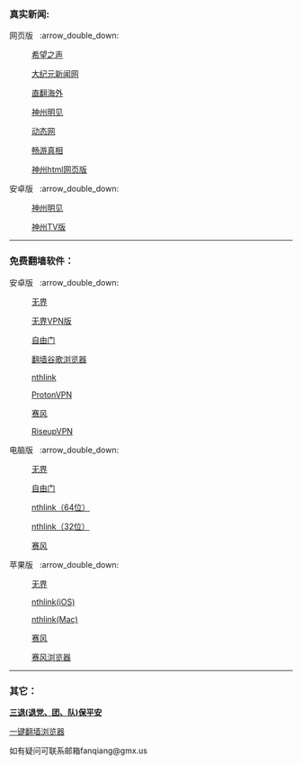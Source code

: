 ### 真实新闻:
<p>网页版</a>&nbsp;&nbsp; :arrow_double_down: </p>
        <p>&nbsp;&nbsp;&nbsp;&nbsp;&nbsp;&nbsp;&nbsp;&nbsp;&nbsp;&nbsp;<a href="https://s3.us-west-1.amazonaws.com/tc-vn/chp.html">希望之声 </a></p>
        <p>&nbsp;&nbsp;&nbsp;&nbsp;&nbsp;&nbsp;&nbsp;&nbsp;&nbsp;&nbsp;<a href="https://s3.us-west-1.amazonaws.com/tc-vn/cet.html">大纪元新闻网 </a></p>
<p>&nbsp;&nbsp;&nbsp;&nbsp;&nbsp;&nbsp;&nbsp;&nbsp;&nbsp;&nbsp;<a href="https://github.com/Alvin9999/new-pac/wiki/%E7%9B%B4%E7%BF%BB%E9%80%9A%E9%81%93">直翻海外 </a></p>
<p>&nbsp;&nbsp;&nbsp;&nbsp;&nbsp;&nbsp;&nbsp;&nbsp;&nbsp;&nbsp;<a href="http://j422l4.xcstd.rocks/RzrqG?0608zrn6">神州明见 </a></p>
        <p>&nbsp;&nbsp;&nbsp;&nbsp;&nbsp;&nbsp;&nbsp;&nbsp;&nbsp;&nbsp;<a href="http://x22x4n.pandeng.store/5RxVt?0rh80z2t">动态网 </a></p>
        <p>&nbsp;&nbsp;&nbsp;&nbsp;&nbsp;&nbsp;&nbsp;&nbsp;&nbsp;&nbsp;<a href="http://th02r8.tjnb.art/919CW?2dn20fvr">畅游真相 </a></p>
<p>&nbsp;&nbsp;&nbsp;&nbsp;&nbsp;&nbsp;&nbsp;&nbsp;&nbsp;&nbsp;<a href="https://github.com/szmj0/update/raw/main/extras/SZZD_PC/szmjweb.3.0.zip">神州html网页版</a></p>
<p>安卓版</a>&nbsp;&nbsp; :arrow_double_down: </p>
<p>&nbsp;&nbsp;&nbsp;&nbsp;&nbsp;&nbsp;&nbsp;&nbsp;&nbsp;&nbsp;<a href="https://github.com/szmj0/update/raw/refs/heads/main/extras/szmj_7.1.2025052101.apk">神州明见</a></p>
<p>&nbsp;&nbsp;&nbsp;&nbsp;&nbsp;&nbsp;&nbsp;&nbsp;&nbsp;&nbsp;<a href="https://github.com/szmj0/update/raw/refs/heads/main/extras/szmjtv_v7.1.2025052101.apk">神州TV版 </a></p>
<hr>

### 免费翻墙软件：
<p>安卓版</a>&nbsp;&nbsp; :arrow_double_down: </p>
<p>&nbsp;&nbsp;&nbsp;&nbsp;&nbsp;&nbsp;&nbsp;&nbsp;&nbsp;&nbsp;<a href="https://github.com/qiangwaishijie/xz/raw/refs/heads/master/um5.0.apk">无界 </a></p>
<p>&nbsp;&nbsp;&nbsp;&nbsp;&nbsp;&nbsp;&nbsp;&nbsp;&nbsp;&nbsp;<a href="https://github.com/wujieliulan/download/raw/master/u.apk">无界VPN版 </a></p>
<p>&nbsp;&nbsp;&nbsp;&nbsp;&nbsp;&nbsp;&nbsp;&nbsp;&nbsp;&nbsp;<a href="https://github.com/qiangwaishijie/xz/raw/refs/heads/master/fgvpn1.5.apk">自由门 </a></p>
<p>&nbsp;&nbsp;&nbsp;&nbsp;&nbsp;&nbsp;&nbsp;&nbsp;&nbsp;&nbsp;<a href="https://github.com/qiangwaishijie/xz/releases/download/1/ChromePublic.apk">翻墙谷歌浏览器</a> </p>
<p>&nbsp;&nbsp;&nbsp;&nbsp;&nbsp;&nbsp;&nbsp;&nbsp;&nbsp;&nbsp;<a href="https://www.downloadnth.com/nthlink-android-current.apk">nthlink </a></p>
<p>&nbsp;&nbsp;&nbsp;&nbsp;&nbsp;&nbsp;&nbsp;&nbsp;&nbsp;&nbsp;<a href="https://github.com/ProtonVPN/android-app/releases/download/5.12.59.0/ProtonVPN-5.12.59.0.605125900.-production-vanilla-direct-release.apk">ProtonVPN </a></p>
<p>&nbsp;&nbsp;&nbsp;&nbsp;&nbsp;&nbsp;&nbsp;&nbsp;&nbsp;&nbsp;<a href="https://github.com/qiangwaishijie/xz/raw/master/PsiphonAndroid.apk">赛风 </a></p>
<p>&nbsp;&nbsp;&nbsp;&nbsp;&nbsp;&nbsp;&nbsp;&nbsp;&nbsp;&nbsp;<a href="https://downloads.leap.se/RiseupVPN/android/RiseupVPN-Android-latest.apk">RiseupVPN </a></p>
</details>

<p>电脑版</a>&nbsp;&nbsp; :arrow_double_down: </p>
<p>&nbsp;&nbsp;&nbsp;&nbsp;&nbsp;&nbsp;&nbsp;&nbsp;&nbsp;&nbsp;<a href="https://github.com/qiangwaishijie/xz/raw/refs/heads/master/u.zip">无界 </a></p>
<p>&nbsp;&nbsp;&nbsp;&nbsp;&nbsp;&nbsp;&nbsp;&nbsp;&nbsp;&nbsp;<a href="https://github.com/qiangwaishijie/xz/raw/refs/heads/master/fg805p.zip">自由门 </a></p>
<p>&nbsp;&nbsp;&nbsp;&nbsp;&nbsp;&nbsp;&nbsp;&nbsp;&nbsp;&nbsp;<a href="https://www.downloadnth.com/nthlink-win64-current.exe">nthlink（64位） </a></p>
<p>&nbsp;&nbsp;&nbsp;&nbsp;&nbsp;&nbsp;&nbsp;&nbsp;&nbsp;&nbsp;<a href="https://www.downloadnth.com/nthlink-win32-current.exe">nthlink（32位） </a></p>
<p>&nbsp;&nbsp;&nbsp;&nbsp;&nbsp;&nbsp;&nbsp;&nbsp;&nbsp;&nbsp;<a href="https://github.com/qiangwaishijie/xz/raw/refs/heads/master/psiphon3.rar">赛风 </a></p>
</details>

<p>苹果版</a>&nbsp;&nbsp; :arrow_double_down: </p>
<p>&nbsp;&nbsp;&nbsp;&nbsp;&nbsp;&nbsp;&nbsp;&nbsp;&nbsp;&nbsp;<a href="https://github.com/wujieliulan/forum#%E8%8B%B9%E6%9E%9C%E7%89%88-%E6%97%A0%E7%95%8Cvpn-101-%E6%94%AF%E6%8C%81-iphone-5s-%E4%BB%A5%E4%B8%8A">无界 </a></p>
<p>&nbsp;&nbsp;&nbsp;&nbsp;&nbsp;&nbsp;&nbsp;&nbsp;&nbsp;&nbsp;<a href="https://apps.apple.com/us/app/nthlink/id1467297604">nthlink(iOS) </a></p>
<p>&nbsp;&nbsp;&nbsp;&nbsp;&nbsp;&nbsp;&nbsp;&nbsp;&nbsp;&nbsp;<a href="https://apps.apple.com/us/app/nthlink/id1536318872?mt=12">nthlink(Mac) </a></p>
<p>&nbsp;&nbsp;&nbsp;&nbsp;&nbsp;&nbsp;&nbsp;&nbsp;&nbsp;&nbsp;<a href="https://itunes.apple.com/us/app/psiphon/id1276263909?ls=1&mt=8">赛风 </a></p>
<p>&nbsp;&nbsp;&nbsp;&nbsp;&nbsp;&nbsp;&nbsp;&nbsp;&nbsp;&nbsp;<a href="https://itunes.apple.com/us/app/psiphon-browser/id1193362444?ls=1&mt=8">赛风浏览器</a></p>


<hr>

### 其它：
</a><strong><a href="https://s3.us-west-1.amazonaws.com/tc-vn/ctd.html">三退(退党、团、队)保平安</a></strong>
<p><a href="https://github.com/Alvin9999/new-pac/wiki#%E7%9B%B8%E5%85%B3%E8%B5%84%E6%BA%90">一键翻墙浏览器</a><p>     
        


<p>如有疑问可联系邮箱fanqiang@gmx.us </a></p>
